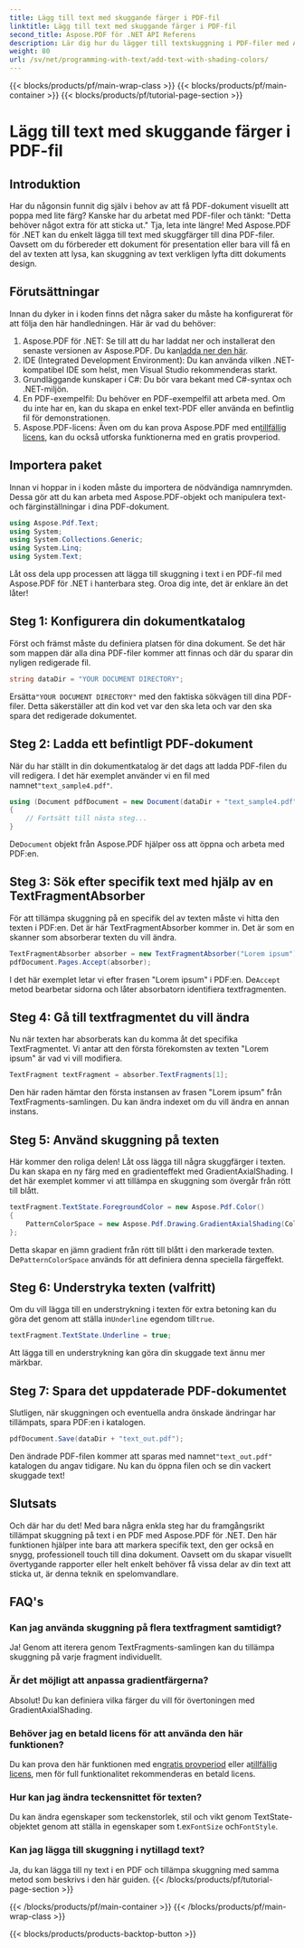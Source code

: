 ```yaml
---
title: Lägg till text med skuggande färger i PDF-fil
linktitle: Lägg till text med skuggande färger i PDF-fil
second_title: Aspose.PDF för .NET API Referens
description: Lär dig hur du lägger till textskuggning i PDF-filer med Aspose.PDF för .NET med denna steg-för-steg handledning. Anpassa dina dokument med färgade övertoningar.
weight: 80
url: /sv/net/programming-with-text/add-text-with-shading-colors/
---
```


{{< blocks/products/pf/main-wrap-class >}}
{{< blocks/products/pf/main-container >}}
{{< blocks/products/pf/tutorial-page-section >}}

# Lägg till text med skuggande färger i PDF-fil

## Introduktion

Har du någonsin funnit dig själv i behov av att få PDF-dokument visuellt att poppa med lite färg? Kanske har du arbetat med PDF-filer och tänkt: "Detta behöver något extra för att sticka ut." Tja, leta inte längre! Med Aspose.PDF för .NET kan du enkelt lägga till text med skuggfärger till dina PDF-filer. Oavsett om du förbereder ett dokument för presentation eller bara vill få en del av texten att lysa, kan skuggning av text verkligen lyfta ditt dokuments design.

## Förutsättningar

Innan du dyker in i koden finns det några saker du måste ha konfigurerat för att följa den här handledningen. Här är vad du behöver:

1.  Aspose.PDF för .NET: Se till att du har laddat ner och installerat den senaste versionen av Aspose.PDF. Du kan[ladda ner den här](https://releases.aspose.com/pdf/net/).
2. IDE (Integrated Development Environment): Du kan använda vilken .NET-kompatibel IDE som helst, men Visual Studio rekommenderas starkt.
3. Grundläggande kunskaper i C#: Du bör vara bekant med C#-syntax och .NET-miljön.
4. En PDF-exempelfil: Du behöver en PDF-exempelfil att arbeta med. Om du inte har en, kan du skapa en enkel text-PDF eller använda en befintlig fil för demonstrationen.
5.  Aspose.PDF-licens: Även om du kan prova Aspose.PDF med en[tillfällig licens](https://purchase.aspose.com/temporary-license/), kan du också utforska funktionerna med en gratis provperiod.

## Importera paket

Innan vi hoppar in i koden måste du importera de nödvändiga namnrymden. Dessa gör att du kan arbeta med Aspose.PDF-objekt och manipulera text- och färginställningar i dina PDF-dokument.

```csharp
using Aspose.Pdf.Text;
using System;
using System.Collections.Generic;
using System.Linq;
using System.Text;
```

Låt oss dela upp processen att lägga till skuggning i text i en PDF-fil med Aspose.PDF för .NET i hanterbara steg. Oroa dig inte, det är enklare än det låter!

## Steg 1: Konfigurera din dokumentkatalog

Först och främst måste du definiera platsen för dina dokument. Se det här som mappen där alla dina PDF-filer kommer att finnas och där du sparar din nyligen redigerade fil.

```csharp
string dataDir = "YOUR DOCUMENT DIRECTORY";
```

 Ersätta`"YOUR DOCUMENT DIRECTORY"` med den faktiska sökvägen till dina PDF-filer. Detta säkerställer att din kod vet var den ska leta och var den ska spara det redigerade dokumentet.

## Steg 2: Ladda ett befintligt PDF-dokument

När du har ställt in din dokumentkatalog är det dags att ladda PDF-filen du vill redigera. I det här exemplet använder vi en fil med namnet`"text_sample4.pdf"`.

```csharp
using (Document pdfDocument = new Document(dataDir + "text_sample4.pdf"))
{
    // Fortsätt till nästa steg...
}
```

 De`Document` objekt från Aspose.PDF hjälper oss att öppna och arbeta med PDF:en.

## Steg 3: Sök efter specifik text med hjälp av en TextFragmentAbsorber

För att tillämpa skuggning på en specifik del av texten måste vi hitta den texten i PDF:en. Det är här TextFragmentAbsorber kommer in. Det är som en skanner som absorberar texten du vill ändra.

```csharp
TextFragmentAbsorber absorber = new TextFragmentAbsorber("Lorem ipsum");
pdfDocument.Pages.Accept(absorber);
```

 I det här exemplet letar vi efter frasen "Lorem ipsum" i PDF:en. De`Accept` metod bearbetar sidorna och låter absorbatorn identifiera textfragmenten.

## Steg 4: Gå till textfragmentet du vill ändra

Nu när texten har absorberats kan du komma åt det specifika TextFragmentet. Vi antar att den första förekomsten av texten "Lorem ipsum" är vad vi vill modifiera.

```csharp
TextFragment textFragment = absorber.TextFragments[1];
```

Den här raden hämtar den första instansen av frasen "Lorem ipsum" från TextFragments-samlingen. Du kan ändra indexet om du vill ändra en annan instans.

## Steg 5: Använd skuggning på texten

Här kommer den roliga delen! Låt oss lägga till några skuggfärger i texten. Du kan skapa en ny färg med en gradienteffekt med GradientAxialShading. I det här exemplet kommer vi att tillämpa en skuggning som övergår från rött till blått.

```csharp
textFragment.TextState.ForegroundColor = new Aspose.Pdf.Color()
{
    PatternColorSpace = new Aspose.Pdf.Drawing.GradientAxialShading(Color.Red, Color.Blue)
};
```

 Detta skapar en jämn gradient från rött till blått i den markerade texten. De`PatternColorSpace` används för att definiera denna speciella färgeffekt.

## Steg 6: Understryka texten (valfritt)

 Om du vill lägga till en understrykning i texten för extra betoning kan du göra det genom att ställa in`Underline` egendom till`true`.

```csharp
textFragment.TextState.Underline = true;
```

Att lägga till en understrykning kan göra din skuggade text ännu mer märkbar.

## Steg 7: Spara det uppdaterade PDF-dokumentet

Slutligen, när skuggningen och eventuella andra önskade ändringar har tillämpats, spara PDF:en i katalogen.

```csharp
pdfDocument.Save(dataDir + "text_out.pdf");
```

 Den ändrade PDF-filen kommer att sparas med namnet`"text_out.pdf"` katalogen du angav tidigare. Nu kan du öppna filen och se din vackert skuggade text!

## Slutsats

Och där har du det! Med bara några enkla steg har du framgångsrikt tillämpat skuggning på text i en PDF med Aspose.PDF för .NET. Den här funktionen hjälper inte bara att markera specifik text, den ger också en snygg, professionell touch till dina dokument. Oavsett om du skapar visuellt övertygande rapporter eller helt enkelt behöver få vissa delar av din text att sticka ut, är denna teknik en spelomvandlare.


## FAQ's

### Kan jag använda skuggning på flera textfragment samtidigt?
Ja! Genom att iterera genom TextFragments-samlingen kan du tillämpa skuggning på varje fragment individuellt.

### Är det möjligt att anpassa gradientfärgerna?
Absolut! Du kan definiera vilka färger du vill för övertoningen med GradientAxialShading.

### Behöver jag en betald licens för att använda den här funktionen?
 Du kan prova den här funktionen med en[gratis provperiod](https://releases.aspose.com/) eller a[tillfällig licens](https://purchase.aspose.com/temporary-license/), men för full funktionalitet rekommenderas en betald licens.

### Hur kan jag ändra teckensnittet för texten?
 Du kan ändra egenskaper som teckenstorlek, stil och vikt genom TextState-objektet genom att ställa in egenskaper som t.ex`FontSize` och`FontStyle`.

### Kan jag lägga till skuggning i nytillagd text?
Ja, du kan lägga till ny text i en PDF och tillämpa skuggning med samma metod som beskrivs i den här guiden.
{{< /blocks/products/pf/tutorial-page-section >}}

{{< /blocks/products/pf/main-container >}}
{{< /blocks/products/pf/main-wrap-class >}}

{{< blocks/products/products-backtop-button >}}
